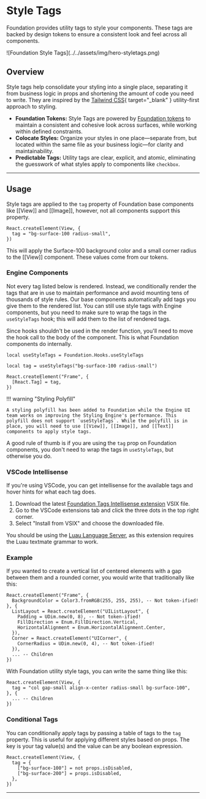 # Style Tags

<p class="intro">Foundation provides utility tags to style your components. These tags are backed by design tokens to ensure a consistent look and feel across all components.</p>

<div class="hero full-offset" markdown>
![Foundation Style Tags](../../assets/img/hero-styletags.png)
</div>

## Overview

Style tags help consolidate your styling into a single place, separating it from business logic in props and shortening the amount of code you need to write. They are inspired by the [Tailwind CSS](https://tailwindcss.com/){ target="_blank" } utility-first approach to styling.

- **Foundation Tokens:** Style Tags are powered by [Foundation tokens](../tokens/) to maintain a consistent and cohesive look across surfaces, while working within defined constraints.
- **Colocate Styles:** Organize your styles in one place—separate from, but located within the same file as your business logic—for clarity and maintainability.
- **Predictable Tags:** Utility tags are clear, explicit, and atomic, eliminating the guesswork of what styles apply to components like `checkbox`.


---

## Usage

Style tags are applied to the `tag` property of Foundation base components like [[View]] and [[Image]], however, not all components support this property.

```luau
React.createElement(View, {
  tag = "bg-surface-100 radius-small",
})
```

This will apply the Surface-100 background color and a small corner radius to the [[View]] component. These values come from our tokens.

### Engine Components

Not every tag listed below is rendered. Instead, we conditionally render the tags that are in use to maintain performance and avoid mounting tens of thousands of style rules. Our base components automatically add tags you give them to the rendered list. You can still use style tags with Engine components, but you need to make sure to wrap the tags in the `useStyleTags` hook; this will add them to the list of rendered tags.

Since hooks shouldn't be used in the render function, you'll need to move the hook call to the body of the component. This is what Foundation components do internally.

```luau hl_lines="3 6"
local useStyleTags = Foundation.Hooks.useStyleTags

local tag = useStyleTags("bg-surface-100 radius-small")

React.createElement("Frame", {
  [React.Tag] = tag,
})
```

!!! warning "Styling Polyfill"

    A styling polyfill has been added to Foundation while the Engine UI team works on improving the Styling Engine's performance. This polyfill does not support `useStyleTags`. While the polyfill is in place, you will need to use [[View]], [[Image]], and [[Text]] components to apply style tags.


A good rule of thumb is if you are using the `tag` prop on Foundation components, you don't need to wrap the tags in `useStyleTags`, but otherwise you do.


### VSCode Intellisense

If you're using VSCode, you can get intellisense for the available tags and hover hints for what each tag does.

1. Download the latest [Foundation Tags Intellisense extension](https://github.com/Roblox/foundation-tags-intellisense/releases) VSIX file.
2. Go to the VSCode extensions tab and click the three dots in the top right corner.
3. Select "Install from VSIX" and choose the downloaded file.

You should be using the [Luau Language Server](https://marketplace.visualstudio.com/items?itemName=JohnnyMorganz.luau-lsp), as this extension requires the Luau textmate grammar to work.


### Example

If you wanted to create a vertical list of centered elements with a gap between them and a rounded corner, you would write that traditionally like this:


```luau
React.createElement("Frame", {
  BackgroundColor = Color3.fromRGB(255, 255, 255), -- Not token-ified!
}, {
  ListLayout = React.createElement("UIListLayout", {
    Padding = UDim.new(0, 8), -- Not token-ified!
    FillDirection = Enum.FillDirection.Vertical,
    HorizontalAlignment = Enum.HorizontalAlignment.Center,
  }),
  Corner = React.createElement("UICorner", {
    CornerRadius = UDim.new(0, 4), -- Not token-ified!
  }),
  ... -- Children
})
```

With Foundation utility style tags, you can write the same thing like this:

```luau
React.createElement(View, {
  tag = "col gap-small align-x-center radius-small bg-surface-100",
}, {
  ... -- Children
})
```

### Conditional Tags

You can conditionally apply tags by passing a table of tags to the `tag` property. This is useful for applying different styles based on props. The key is your tag value(s) and the value can be any boolean expression.

```luau
React.createElement(View, {
  tag = {
    ["bg-surface-100"] = not props.isDisabled,
    ["bg-surface-200"] = props.isDisabled,
  },
})
```

---

